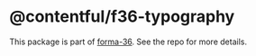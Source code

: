 # @contentful/f36-typography

This package is part of [forma-36](https://github.com/contentful/forma-36). See the repo for more details.
